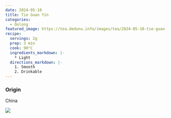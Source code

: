 ```yaml
---
date: 2024-05-10
title: Tie Guan Yin
categories:
  - Oolong
featured_image: https://tea.dedunu.info/images/tea/2024-05-10-tie-guan-yin-1.jpeg
recipe:
  servings: 2g
  prep: 3 min
  cook: 90°C
  ingredients_markdown: |-
    * Light
  directions_markdown: |-
    1. Smooth
    2. Drinkable
---
```


### Origin

China

![](https://tea.dedunu.info/images/tea/2024-05-10-tie-guan-yin-2.jpeg)